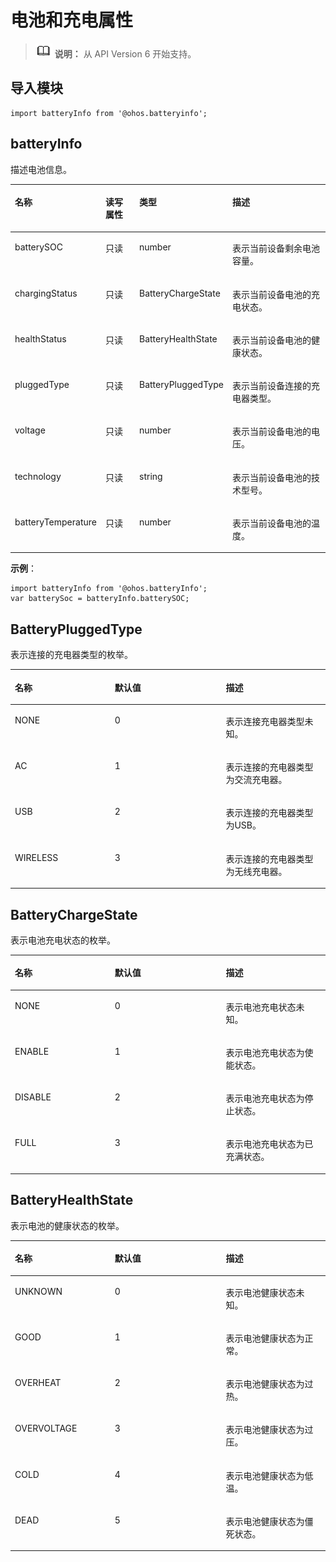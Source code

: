 # 电池和充电属性<a name="ZH-CN_TOPIC_0000001209412153"></a>

>![](../../public_sys-resources/icon-note.gif) **说明：** 
>从 API Version 6 开始支持。

## 导入模块<a name="zh-cn_topic_0000001164127376_section199443271307"></a>

```
import batteryInfo from '@ohos.batteryinfo';
```

## batteryInfo<a name="zh-cn_topic_0000001164127376_section0536924123914"></a>

描述电池信息。

<a name="zh-cn_topic_0000001164127376_table20633101642315"></a>
<table><thead align="left"><tr id="zh-cn_topic_0000001164127376_row663331618238"><th class="cellrowborder" valign="top" width="20.13%" id="mcps1.1.5.1.1"><p id="zh-cn_topic_0000001164127376_a3d0fc780cc904c1cbab7991251622f65"><a name="zh-cn_topic_0000001164127376_a3d0fc780cc904c1cbab7991251622f65"></a><a name="zh-cn_topic_0000001164127376_a3d0fc780cc904c1cbab7991251622f65"></a>名称</p>
</th>
<th class="cellrowborder" valign="top" width="13.5%" id="mcps1.1.5.1.2"><p id="zh-cn_topic_0000001164127376_p1961191632214"><a name="zh-cn_topic_0000001164127376_p1961191632214"></a><a name="zh-cn_topic_0000001164127376_p1961191632214"></a>读写属性</p>
</th>
<th class="cellrowborder" valign="top" width="23.29%" id="mcps1.1.5.1.3"><p id="zh-cn_topic_0000001164127376_ac1f1afc248084f8fb51242b648bc34de"><a name="zh-cn_topic_0000001164127376_ac1f1afc248084f8fb51242b648bc34de"></a><a name="zh-cn_topic_0000001164127376_ac1f1afc248084f8fb51242b648bc34de"></a>类型</p>
</th>
<th class="cellrowborder" valign="top" width="43.08%" id="mcps1.1.5.1.4"><p id="zh-cn_topic_0000001164127376_afec895de33f94e3c87ee7acc20190a17"><a name="zh-cn_topic_0000001164127376_afec895de33f94e3c87ee7acc20190a17"></a><a name="zh-cn_topic_0000001164127376_afec895de33f94e3c87ee7acc20190a17"></a>描述</p>
</th>
</tr>
</thead>
<tbody><tr id="zh-cn_topic_0000001164127376_row188481425182510"><td class="cellrowborder" valign="top" width="20.13%" headers="mcps1.1.5.1.1 "><p id="zh-cn_topic_0000001164127376_p938441717208"><a name="zh-cn_topic_0000001164127376_p938441717208"></a><a name="zh-cn_topic_0000001164127376_p938441717208"></a>batterySOC</p>
</td>
<td class="cellrowborder" valign="top" width="13.5%" headers="mcps1.1.5.1.2 "><p id="zh-cn_topic_0000001164127376_p1396118166228"><a name="zh-cn_topic_0000001164127376_p1396118166228"></a><a name="zh-cn_topic_0000001164127376_p1396118166228"></a>只读</p>
</td>
<td class="cellrowborder" valign="top" width="23.29%" headers="mcps1.1.5.1.3 "><p id="zh-cn_topic_0000001164127376_p6354841201511"><a name="zh-cn_topic_0000001164127376_p6354841201511"></a><a name="zh-cn_topic_0000001164127376_p6354841201511"></a>number</p>
</td>
<td class="cellrowborder" valign="top" width="43.08%" headers="mcps1.1.5.1.4 "><p id="zh-cn_topic_0000001164127376_p103961315181818"><a name="zh-cn_topic_0000001164127376_p103961315181818"></a><a name="zh-cn_topic_0000001164127376_p103961315181818"></a>表示当前设备剩余电池容量。</p>
</td>
</tr>
<tr id="zh-cn_topic_0000001164127376_row0461622112513"><td class="cellrowborder" valign="top" width="20.13%" headers="mcps1.1.5.1.1 "><p id="zh-cn_topic_0000001164127376_p5354124120158"><a name="zh-cn_topic_0000001164127376_p5354124120158"></a><a name="zh-cn_topic_0000001164127376_p5354124120158"></a>chargingStatus</p>
</td>
<td class="cellrowborder" valign="top" width="13.5%" headers="mcps1.1.5.1.2 "><p id="zh-cn_topic_0000001164127376_p159621168228"><a name="zh-cn_topic_0000001164127376_p159621168228"></a><a name="zh-cn_topic_0000001164127376_p159621168228"></a>只读</p>
</td>
<td class="cellrowborder" valign="top" width="23.29%" headers="mcps1.1.5.1.3 "><p id="zh-cn_topic_0000001164127376_p10354541181520"><a name="zh-cn_topic_0000001164127376_p10354541181520"></a><a name="zh-cn_topic_0000001164127376_p10354541181520"></a>BatteryChargeState</p>
</td>
<td class="cellrowborder" valign="top" width="43.08%" headers="mcps1.1.5.1.4 "><p id="zh-cn_topic_0000001164127376_p238673617568"><a name="zh-cn_topic_0000001164127376_p238673617568"></a><a name="zh-cn_topic_0000001164127376_p238673617568"></a>表示当前设备电池的充电状态。</p>
</td>
</tr>
<tr id="zh-cn_topic_0000001164127376_row09415619242"><td class="cellrowborder" valign="top" width="20.13%" headers="mcps1.1.5.1.1 "><p id="zh-cn_topic_0000001164127376_p1435434117152"><a name="zh-cn_topic_0000001164127376_p1435434117152"></a><a name="zh-cn_topic_0000001164127376_p1435434117152"></a>healthStatus</p>
</td>
<td class="cellrowborder" valign="top" width="13.5%" headers="mcps1.1.5.1.2 "><p id="zh-cn_topic_0000001164127376_p1796210169224"><a name="zh-cn_topic_0000001164127376_p1796210169224"></a><a name="zh-cn_topic_0000001164127376_p1796210169224"></a>只读</p>
</td>
<td class="cellrowborder" valign="top" width="23.29%" headers="mcps1.1.5.1.3 "><p id="zh-cn_topic_0000001164127376_p3354114131518"><a name="zh-cn_topic_0000001164127376_p3354114131518"></a><a name="zh-cn_topic_0000001164127376_p3354114131518"></a>BatteryHealthState</p>
</td>
<td class="cellrowborder" valign="top" width="43.08%" headers="mcps1.1.5.1.4 "><p id="zh-cn_topic_0000001164127376_p1365563875614"><a name="zh-cn_topic_0000001164127376_p1365563875614"></a><a name="zh-cn_topic_0000001164127376_p1365563875614"></a>表示当前设备电池的健康状态。</p>
</td>
</tr>
<tr id="zh-cn_topic_0000001164127376_row56471975243"><td class="cellrowborder" valign="top" width="20.13%" headers="mcps1.1.5.1.1 "><p id="zh-cn_topic_0000001164127376_p1835534116158"><a name="zh-cn_topic_0000001164127376_p1835534116158"></a><a name="zh-cn_topic_0000001164127376_p1835534116158"></a>pluggedType</p>
</td>
<td class="cellrowborder" valign="top" width="13.5%" headers="mcps1.1.5.1.2 "><p id="zh-cn_topic_0000001164127376_p18962416132211"><a name="zh-cn_topic_0000001164127376_p18962416132211"></a><a name="zh-cn_topic_0000001164127376_p18962416132211"></a>只读</p>
</td>
<td class="cellrowborder" valign="top" width="23.29%" headers="mcps1.1.5.1.3 "><p id="zh-cn_topic_0000001164127376_p235584114153"><a name="zh-cn_topic_0000001164127376_p235584114153"></a><a name="zh-cn_topic_0000001164127376_p235584114153"></a>BatteryPluggedType</p>
</td>
<td class="cellrowborder" valign="top" width="43.08%" headers="mcps1.1.5.1.4 "><p id="zh-cn_topic_0000001164127376_p19264101622016"><a name="zh-cn_topic_0000001164127376_p19264101622016"></a><a name="zh-cn_topic_0000001164127376_p19264101622016"></a>表示当前设备连接的充电器类型。</p>
</td>
</tr>
<tr id="zh-cn_topic_0000001164127376_row4536161934520"><td class="cellrowborder" valign="top" width="20.13%" headers="mcps1.1.5.1.1 "><p id="zh-cn_topic_0000001164127376_p14355174151513"><a name="zh-cn_topic_0000001164127376_p14355174151513"></a><a name="zh-cn_topic_0000001164127376_p14355174151513"></a>voltage</p>
</td>
<td class="cellrowborder" valign="top" width="13.5%" headers="mcps1.1.5.1.2 "><p id="zh-cn_topic_0000001164127376_p296261662212"><a name="zh-cn_topic_0000001164127376_p296261662212"></a><a name="zh-cn_topic_0000001164127376_p296261662212"></a>只读</p>
</td>
<td class="cellrowborder" valign="top" width="23.29%" headers="mcps1.1.5.1.3 "><p id="zh-cn_topic_0000001164127376_p7355741201519"><a name="zh-cn_topic_0000001164127376_p7355741201519"></a><a name="zh-cn_topic_0000001164127376_p7355741201519"></a>number</p>
</td>
<td class="cellrowborder" valign="top" width="43.08%" headers="mcps1.1.5.1.4 "><p id="zh-cn_topic_0000001164127376_p127111826172018"><a name="zh-cn_topic_0000001164127376_p127111826172018"></a><a name="zh-cn_topic_0000001164127376_p127111826172018"></a>表示当前设备电池的电压。</p>
</td>
</tr>
<tr id="zh-cn_topic_0000001164127376_row597319245451"><td class="cellrowborder" valign="top" width="20.13%" headers="mcps1.1.5.1.1 "><p id="zh-cn_topic_0000001164127376_p153551941141517"><a name="zh-cn_topic_0000001164127376_p153551941141517"></a><a name="zh-cn_topic_0000001164127376_p153551941141517"></a>technology</p>
</td>
<td class="cellrowborder" valign="top" width="13.5%" headers="mcps1.1.5.1.2 "><p id="zh-cn_topic_0000001164127376_p17962916162217"><a name="zh-cn_topic_0000001164127376_p17962916162217"></a><a name="zh-cn_topic_0000001164127376_p17962916162217"></a>只读</p>
</td>
<td class="cellrowborder" valign="top" width="23.29%" headers="mcps1.1.5.1.3 "><p id="zh-cn_topic_0000001164127376_p535514113154"><a name="zh-cn_topic_0000001164127376_p535514113154"></a><a name="zh-cn_topic_0000001164127376_p535514113154"></a>string</p>
</td>
<td class="cellrowborder" valign="top" width="43.08%" headers="mcps1.1.5.1.4 "><p id="zh-cn_topic_0000001164127376_p9298104612205"><a name="zh-cn_topic_0000001164127376_p9298104612205"></a><a name="zh-cn_topic_0000001164127376_p9298104612205"></a>表示当前设备电池的技术型号。</p>
</td>
</tr>
<tr id="zh-cn_topic_0000001164127376_row4978143312456"><td class="cellrowborder" valign="top" width="20.13%" headers="mcps1.1.5.1.1 "><p id="zh-cn_topic_0000001164127376_p7355114151515"><a name="zh-cn_topic_0000001164127376_p7355114151515"></a><a name="zh-cn_topic_0000001164127376_p7355114151515"></a>batteryTemperature</p>
</td>
<td class="cellrowborder" valign="top" width="13.5%" headers="mcps1.1.5.1.2 "><p id="zh-cn_topic_0000001164127376_p14962116172215"><a name="zh-cn_topic_0000001164127376_p14962116172215"></a><a name="zh-cn_topic_0000001164127376_p14962116172215"></a>只读</p>
</td>
<td class="cellrowborder" valign="top" width="23.29%" headers="mcps1.1.5.1.3 "><p id="zh-cn_topic_0000001164127376_p143551941201510"><a name="zh-cn_topic_0000001164127376_p143551941201510"></a><a name="zh-cn_topic_0000001164127376_p143551941201510"></a>number</p>
</td>
<td class="cellrowborder" valign="top" width="43.08%" headers="mcps1.1.5.1.4 "><p id="zh-cn_topic_0000001164127376_p7843573202"><a name="zh-cn_topic_0000001164127376_p7843573202"></a><a name="zh-cn_topic_0000001164127376_p7843573202"></a>表示当前设备电池的温度。</p>
</td>
</tr>
</tbody>
</table>

**示例**：

```
import batteryInfo from '@ohos.batteryInfo';
var batterySoc = batteryInfo.batterySOC;
```

## BatteryPluggedType<a name="zh-cn_topic_0000001164127376_section1861134715488"></a>

表示连接的充电器类型的枚举。

<a name="zh-cn_topic_0000001164127376_table144441452192814"></a>
<table><thead align="left"><tr id="zh-cn_topic_0000001164127376_row12444145210288"><th class="cellrowborder" valign="top" width="31.703170317031702%" id="mcps1.1.4.1.1"><p id="zh-cn_topic_0000001164127376_p162914100272"><a name="zh-cn_topic_0000001164127376_p162914100272"></a><a name="zh-cn_topic_0000001164127376_p162914100272"></a>名称</p>
</th>
<th class="cellrowborder" valign="top" width="35.253525352535256%" id="mcps1.1.4.1.2"><p id="zh-cn_topic_0000001164127376_p044416523286"><a name="zh-cn_topic_0000001164127376_p044416523286"></a><a name="zh-cn_topic_0000001164127376_p044416523286"></a>默认值</p>
</th>
<th class="cellrowborder" valign="top" width="33.043304330433045%" id="mcps1.1.4.1.3"><p id="zh-cn_topic_0000001164127376_p1044495252810"><a name="zh-cn_topic_0000001164127376_p1044495252810"></a><a name="zh-cn_topic_0000001164127376_p1044495252810"></a>描述</p>
</th>
</tr>
</thead>
<tbody><tr id="zh-cn_topic_0000001164127376_row18444115215284"><td class="cellrowborder" valign="top" width="31.703170317031702%" headers="mcps1.1.4.1.1 "><p id="zh-cn_topic_0000001164127376_p954122310283"><a name="zh-cn_topic_0000001164127376_p954122310283"></a><a name="zh-cn_topic_0000001164127376_p954122310283"></a>NONE</p>
</td>
<td class="cellrowborder" valign="top" width="35.253525352535256%" headers="mcps1.1.4.1.2 "><p id="zh-cn_topic_0000001164127376_p0527233288"><a name="zh-cn_topic_0000001164127376_p0527233288"></a><a name="zh-cn_topic_0000001164127376_p0527233288"></a>0</p>
</td>
<td class="cellrowborder" valign="top" width="33.043304330433045%" headers="mcps1.1.4.1.3 "><p id="zh-cn_topic_0000001164127376_p12372352812"><a name="zh-cn_topic_0000001164127376_p12372352812"></a><a name="zh-cn_topic_0000001164127376_p12372352812"></a>表示连接充电器类型未知。</p>
</td>
</tr>
<tr id="zh-cn_topic_0000001164127376_row55389918289"><td class="cellrowborder" valign="top" width="31.703170317031702%" headers="mcps1.1.4.1.1 "><p id="zh-cn_topic_0000001164127376_p15381795285"><a name="zh-cn_topic_0000001164127376_p15381795285"></a><a name="zh-cn_topic_0000001164127376_p15381795285"></a>AC</p>
</td>
<td class="cellrowborder" valign="top" width="35.253525352535256%" headers="mcps1.1.4.1.2 "><p id="zh-cn_topic_0000001164127376_p45381291281"><a name="zh-cn_topic_0000001164127376_p45381291281"></a><a name="zh-cn_topic_0000001164127376_p45381291281"></a>1</p>
</td>
<td class="cellrowborder" valign="top" width="33.043304330433045%" headers="mcps1.1.4.1.3 "><p id="zh-cn_topic_0000001164127376_p1953979102813"><a name="zh-cn_topic_0000001164127376_p1953979102813"></a><a name="zh-cn_topic_0000001164127376_p1953979102813"></a>表示连接的充电器类型为交流充电器。</p>
</td>
</tr>
<tr id="zh-cn_topic_0000001164127376_row928621592815"><td class="cellrowborder" valign="top" width="31.703170317031702%" headers="mcps1.1.4.1.1 "><p id="zh-cn_topic_0000001164127376_p1328691518288"><a name="zh-cn_topic_0000001164127376_p1328691518288"></a><a name="zh-cn_topic_0000001164127376_p1328691518288"></a>USB</p>
</td>
<td class="cellrowborder" valign="top" width="35.253525352535256%" headers="mcps1.1.4.1.2 "><p id="zh-cn_topic_0000001164127376_p1728616154286"><a name="zh-cn_topic_0000001164127376_p1728616154286"></a><a name="zh-cn_topic_0000001164127376_p1728616154286"></a>2</p>
</td>
<td class="cellrowborder" valign="top" width="33.043304330433045%" headers="mcps1.1.4.1.3 "><p id="zh-cn_topic_0000001164127376_p188591922163215"><a name="zh-cn_topic_0000001164127376_p188591922163215"></a><a name="zh-cn_topic_0000001164127376_p188591922163215"></a>表示连接的充电器类型为USB。</p>
</td>
</tr>
<tr id="zh-cn_topic_0000001164127376_row3954122652810"><td class="cellrowborder" valign="top" width="31.703170317031702%" headers="mcps1.1.4.1.1 "><p id="zh-cn_topic_0000001164127376_p1995412614284"><a name="zh-cn_topic_0000001164127376_p1995412614284"></a><a name="zh-cn_topic_0000001164127376_p1995412614284"></a>WIRELESS</p>
</td>
<td class="cellrowborder" valign="top" width="35.253525352535256%" headers="mcps1.1.4.1.2 "><p id="zh-cn_topic_0000001164127376_p395402620286"><a name="zh-cn_topic_0000001164127376_p395402620286"></a><a name="zh-cn_topic_0000001164127376_p395402620286"></a>3</p>
</td>
<td class="cellrowborder" valign="top" width="33.043304330433045%" headers="mcps1.1.4.1.3 "><p id="zh-cn_topic_0000001164127376_p235192423214"><a name="zh-cn_topic_0000001164127376_p235192423214"></a><a name="zh-cn_topic_0000001164127376_p235192423214"></a>表示连接的充电器类型为无线充电器。</p>
</td>
</tr>
</tbody>
</table>

## BatteryChargeState<a name="zh-cn_topic_0000001164127376_section629045815408"></a>

表示电池充电状态的枚举。

<a name="zh-cn_topic_0000001164127376_table1368716015365"></a>
<table><thead align="left"><tr id="zh-cn_topic_0000001164127376_row106884010367"><th class="cellrowborder" valign="top" width="31.703170317031702%" id="mcps1.1.4.1.1"><p id="zh-cn_topic_0000001164127376_p468816023615"><a name="zh-cn_topic_0000001164127376_p468816023615"></a><a name="zh-cn_topic_0000001164127376_p468816023615"></a>名称</p>
</th>
<th class="cellrowborder" valign="top" width="35.253525352535256%" id="mcps1.1.4.1.2"><p id="zh-cn_topic_0000001164127376_p15688505362"><a name="zh-cn_topic_0000001164127376_p15688505362"></a><a name="zh-cn_topic_0000001164127376_p15688505362"></a>默认值</p>
</th>
<th class="cellrowborder" valign="top" width="33.043304330433045%" id="mcps1.1.4.1.3"><p id="zh-cn_topic_0000001164127376_p1068830103619"><a name="zh-cn_topic_0000001164127376_p1068830103619"></a><a name="zh-cn_topic_0000001164127376_p1068830103619"></a>描述</p>
</th>
</tr>
</thead>
<tbody><tr id="zh-cn_topic_0000001164127376_row1868880113613"><td class="cellrowborder" valign="top" width="31.703170317031702%" headers="mcps1.1.4.1.1 "><p id="zh-cn_topic_0000001164127376_p1392942212399"><a name="zh-cn_topic_0000001164127376_p1392942212399"></a><a name="zh-cn_topic_0000001164127376_p1392942212399"></a>NONE</p>
</td>
<td class="cellrowborder" valign="top" width="35.253525352535256%" headers="mcps1.1.4.1.2 "><p id="zh-cn_topic_0000001164127376_p968880103613"><a name="zh-cn_topic_0000001164127376_p968880103613"></a><a name="zh-cn_topic_0000001164127376_p968880103613"></a>0</p>
</td>
<td class="cellrowborder" valign="top" width="33.043304330433045%" headers="mcps1.1.4.1.3 "><p id="zh-cn_topic_0000001164127376_p16911819163919"><a name="zh-cn_topic_0000001164127376_p16911819163919"></a><a name="zh-cn_topic_0000001164127376_p16911819163919"></a>表示电池充电状态未知。</p>
</td>
</tr>
<tr id="zh-cn_topic_0000001164127376_row17688180173620"><td class="cellrowborder" valign="top" width="31.703170317031702%" headers="mcps1.1.4.1.1 "><p id="zh-cn_topic_0000001164127376_p12928922193920"><a name="zh-cn_topic_0000001164127376_p12928922193920"></a><a name="zh-cn_topic_0000001164127376_p12928922193920"></a>ENABLE</p>
</td>
<td class="cellrowborder" valign="top" width="35.253525352535256%" headers="mcps1.1.4.1.2 "><p id="zh-cn_topic_0000001164127376_p86893003614"><a name="zh-cn_topic_0000001164127376_p86893003614"></a><a name="zh-cn_topic_0000001164127376_p86893003614"></a>1</p>
</td>
<td class="cellrowborder" valign="top" width="33.043304330433045%" headers="mcps1.1.4.1.3 "><p id="zh-cn_topic_0000001164127376_p9910201913391"><a name="zh-cn_topic_0000001164127376_p9910201913391"></a><a name="zh-cn_topic_0000001164127376_p9910201913391"></a>表示电池充电状态为使能状态。</p>
</td>
</tr>
<tr id="zh-cn_topic_0000001164127376_row1868914011367"><td class="cellrowborder" valign="top" width="31.703170317031702%" headers="mcps1.1.4.1.1 "><p id="zh-cn_topic_0000001164127376_p4926152211394"><a name="zh-cn_topic_0000001164127376_p4926152211394"></a><a name="zh-cn_topic_0000001164127376_p4926152211394"></a>DISABLE</p>
</td>
<td class="cellrowborder" valign="top" width="35.253525352535256%" headers="mcps1.1.4.1.2 "><p id="zh-cn_topic_0000001164127376_p186891001361"><a name="zh-cn_topic_0000001164127376_p186891001361"></a><a name="zh-cn_topic_0000001164127376_p186891001361"></a>2</p>
</td>
<td class="cellrowborder" valign="top" width="33.043304330433045%" headers="mcps1.1.4.1.3 "><p id="zh-cn_topic_0000001164127376_p1210733413414"><a name="zh-cn_topic_0000001164127376_p1210733413414"></a><a name="zh-cn_topic_0000001164127376_p1210733413414"></a>表示电池充电状态为停止状态。</p>
</td>
</tr>
<tr id="zh-cn_topic_0000001164127376_row068911018360"><td class="cellrowborder" valign="top" width="31.703170317031702%" headers="mcps1.1.4.1.1 "><p id="zh-cn_topic_0000001164127376_p1992542211392"><a name="zh-cn_topic_0000001164127376_p1992542211392"></a><a name="zh-cn_topic_0000001164127376_p1992542211392"></a>FULL</p>
</td>
<td class="cellrowborder" valign="top" width="35.253525352535256%" headers="mcps1.1.4.1.2 "><p id="zh-cn_topic_0000001164127376_p46895023619"><a name="zh-cn_topic_0000001164127376_p46895023619"></a><a name="zh-cn_topic_0000001164127376_p46895023619"></a>3</p>
</td>
<td class="cellrowborder" valign="top" width="33.043304330433045%" headers="mcps1.1.4.1.3 "><p id="zh-cn_topic_0000001164127376_p3614135154120"><a name="zh-cn_topic_0000001164127376_p3614135154120"></a><a name="zh-cn_topic_0000001164127376_p3614135154120"></a>表示电池充电状态为已充满状态。</p>
</td>
</tr>
</tbody>
</table>

## BatteryHealthState<a name="zh-cn_topic_0000001164127376_section1636311513419"></a>

表示电池的健康状态的枚举。

<a name="zh-cn_topic_0000001164127376_table1646153519380"></a>
<table><thead align="left"><tr id="zh-cn_topic_0000001164127376_row1847203533813"><th class="cellrowborder" valign="top" width="31.703170317031702%" id="mcps1.1.4.1.1"><p id="zh-cn_topic_0000001164127376_p44743514381"><a name="zh-cn_topic_0000001164127376_p44743514381"></a><a name="zh-cn_topic_0000001164127376_p44743514381"></a>名称</p>
</th>
<th class="cellrowborder" valign="top" width="35.253525352535256%" id="mcps1.1.4.1.2"><p id="zh-cn_topic_0000001164127376_p164783513817"><a name="zh-cn_topic_0000001164127376_p164783513817"></a><a name="zh-cn_topic_0000001164127376_p164783513817"></a>默认值</p>
</th>
<th class="cellrowborder" valign="top" width="33.043304330433045%" id="mcps1.1.4.1.3"><p id="zh-cn_topic_0000001164127376_p447153533816"><a name="zh-cn_topic_0000001164127376_p447153533816"></a><a name="zh-cn_topic_0000001164127376_p447153533816"></a>描述</p>
</th>
</tr>
</thead>
<tbody><tr id="zh-cn_topic_0000001164127376_row10475355385"><td class="cellrowborder" valign="top" width="31.703170317031702%" headers="mcps1.1.4.1.1 "><p id="zh-cn_topic_0000001164127376_p9268513193910"><a name="zh-cn_topic_0000001164127376_p9268513193910"></a><a name="zh-cn_topic_0000001164127376_p9268513193910"></a>UNKNOWN</p>
</td>
<td class="cellrowborder" valign="top" width="35.253525352535256%" headers="mcps1.1.4.1.2 "><p id="zh-cn_topic_0000001164127376_p147113523813"><a name="zh-cn_topic_0000001164127376_p147113523813"></a><a name="zh-cn_topic_0000001164127376_p147113523813"></a>0</p>
</td>
<td class="cellrowborder" valign="top" width="33.043304330433045%" headers="mcps1.1.4.1.3 "><p id="zh-cn_topic_0000001164127376_p840231793914"><a name="zh-cn_topic_0000001164127376_p840231793914"></a><a name="zh-cn_topic_0000001164127376_p840231793914"></a>表示电池健康状态未知。</p>
</td>
</tr>
<tr id="zh-cn_topic_0000001164127376_row114716352387"><td class="cellrowborder" valign="top" width="31.703170317031702%" headers="mcps1.1.4.1.1 "><p id="zh-cn_topic_0000001164127376_p426781333915"><a name="zh-cn_topic_0000001164127376_p426781333915"></a><a name="zh-cn_topic_0000001164127376_p426781333915"></a>GOOD</p>
</td>
<td class="cellrowborder" valign="top" width="35.253525352535256%" headers="mcps1.1.4.1.2 "><p id="zh-cn_topic_0000001164127376_p44843519383"><a name="zh-cn_topic_0000001164127376_p44843519383"></a><a name="zh-cn_topic_0000001164127376_p44843519383"></a>1</p>
</td>
<td class="cellrowborder" valign="top" width="33.043304330433045%" headers="mcps1.1.4.1.3 "><p id="zh-cn_topic_0000001164127376_p540191793918"><a name="zh-cn_topic_0000001164127376_p540191793918"></a><a name="zh-cn_topic_0000001164127376_p540191793918"></a>表示电池健康状态为正常。</p>
</td>
</tr>
<tr id="zh-cn_topic_0000001164127376_row8481935183816"><td class="cellrowborder" valign="top" width="31.703170317031702%" headers="mcps1.1.4.1.1 "><p id="zh-cn_topic_0000001164127376_p82651913183910"><a name="zh-cn_topic_0000001164127376_p82651913183910"></a><a name="zh-cn_topic_0000001164127376_p82651913183910"></a>OVERHEAT</p>
</td>
<td class="cellrowborder" valign="top" width="35.253525352535256%" headers="mcps1.1.4.1.2 "><p id="zh-cn_topic_0000001164127376_p184818358383"><a name="zh-cn_topic_0000001164127376_p184818358383"></a><a name="zh-cn_topic_0000001164127376_p184818358383"></a>2</p>
</td>
<td class="cellrowborder" valign="top" width="33.043304330433045%" headers="mcps1.1.4.1.3 "><p id="zh-cn_topic_0000001164127376_p2399117183918"><a name="zh-cn_topic_0000001164127376_p2399117183918"></a><a name="zh-cn_topic_0000001164127376_p2399117183918"></a>表示电池健康状态为过热。</p>
</td>
</tr>
<tr id="zh-cn_topic_0000001164127376_row1448163593819"><td class="cellrowborder" valign="top" width="31.703170317031702%" headers="mcps1.1.4.1.1 "><p id="zh-cn_topic_0000001164127376_p10235161343911"><a name="zh-cn_topic_0000001164127376_p10235161343911"></a><a name="zh-cn_topic_0000001164127376_p10235161343911"></a>OVERVOLTAGE</p>
</td>
<td class="cellrowborder" valign="top" width="35.253525352535256%" headers="mcps1.1.4.1.2 "><p id="zh-cn_topic_0000001164127376_p34863518387"><a name="zh-cn_topic_0000001164127376_p34863518387"></a><a name="zh-cn_topic_0000001164127376_p34863518387"></a>3</p>
</td>
<td class="cellrowborder" valign="top" width="33.043304330433045%" headers="mcps1.1.4.1.3 "><p id="zh-cn_topic_0000001164127376_p203691717193914"><a name="zh-cn_topic_0000001164127376_p203691717193914"></a><a name="zh-cn_topic_0000001164127376_p203691717193914"></a>表示电池健康状态为过压。</p>
</td>
</tr>
<tr id="zh-cn_topic_0000001164127376_row2096919723911"><td class="cellrowborder" valign="top" width="31.703170317031702%" headers="mcps1.1.4.1.1 "><p id="zh-cn_topic_0000001164127376_p12970127203916"><a name="zh-cn_topic_0000001164127376_p12970127203916"></a><a name="zh-cn_topic_0000001164127376_p12970127203916"></a>COLD</p>
</td>
<td class="cellrowborder" valign="top" width="35.253525352535256%" headers="mcps1.1.4.1.2 "><p id="zh-cn_topic_0000001164127376_p17970572396"><a name="zh-cn_topic_0000001164127376_p17970572396"></a><a name="zh-cn_topic_0000001164127376_p17970572396"></a>4</p>
</td>
<td class="cellrowborder" valign="top" width="33.043304330433045%" headers="mcps1.1.4.1.3 "><p id="zh-cn_topic_0000001164127376_p20970177153913"><a name="zh-cn_topic_0000001164127376_p20970177153913"></a><a name="zh-cn_topic_0000001164127376_p20970177153913"></a>表示电池健康状态为低温。</p>
</td>
</tr>
<tr id="zh-cn_topic_0000001164127376_row497017143917"><td class="cellrowborder" valign="top" width="31.703170317031702%" headers="mcps1.1.4.1.1 "><p id="zh-cn_topic_0000001164127376_p19710712394"><a name="zh-cn_topic_0000001164127376_p19710712394"></a><a name="zh-cn_topic_0000001164127376_p19710712394"></a>DEAD</p>
</td>
<td class="cellrowborder" valign="top" width="35.253525352535256%" headers="mcps1.1.4.1.2 "><p id="zh-cn_topic_0000001164127376_p997117733916"><a name="zh-cn_topic_0000001164127376_p997117733916"></a><a name="zh-cn_topic_0000001164127376_p997117733916"></a>5</p>
</td>
<td class="cellrowborder" valign="top" width="33.043304330433045%" headers="mcps1.1.4.1.3 "><p id="zh-cn_topic_0000001164127376_p13971137153918"><a name="zh-cn_topic_0000001164127376_p13971137153918"></a><a name="zh-cn_topic_0000001164127376_p13971137153918"></a>表示电池健康状态为僵死状态。</p>
</td>
</tr>
</tbody>
</table>

